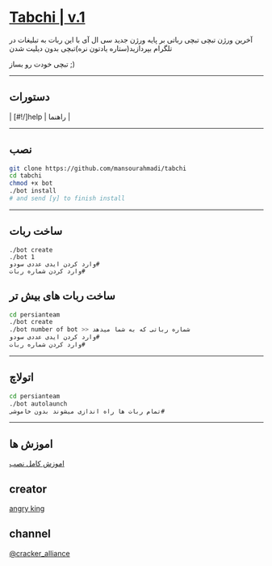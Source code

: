 # [Tabchi | v.1](https://telegram.me/cracker_alliance)

آخرین ورژن تبچی تبچی رباتی بر پایه ورژن جدید سی ال آی با این ربات به تبلیغات در تلگرام بپردازید(ستاره یادتون نره)تبچی بدون دیلیت شدن


تبچی خودت رو بساز ;)

* * *

## دستورات


| [#!/]help | راهنما  |


* * *

## نصب

```sh
git clone https://github.com/mansourahmadi/tabchi
cd tabchi
chmod +x bot
./bot install
# and send [y] to finish install
```
* * *
## ساخت ربات
```
./bot create
./bot 1
وارد کردن ایدی عددی سودو#
وارد کردن شماره ربات#
```
## ساخت ربات های بیش تر

```sh
cd persianteam
./bot create
./bot number of bot >> شماره رباتی که به شما میدهد
وارد کردن ایدی عددی سودو#
وارد کردن شماره ربات#
```
* * *
## اتولاچ
```sh
cd persianteam
./bot autolaunch
تمام ربات ها راه اندازی میشوند بدون خاموشی#
```
***

## اموزش ها
[اموزش کامل نصب](https://telegram.me/cracker_alliance)

## creator
[angry king](https://telegram.me/angry_king_98)

## channel
[@cracker_alliance](https://telegram.me/cracker_alliance)

